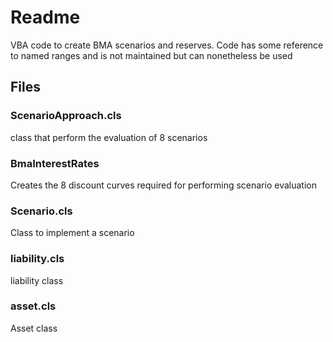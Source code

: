 # Readme
VBA code to create BMA scenarios and reserves.
Code has some reference to named ranges and is not maintained but can nonetheless be used

## Files
### ScenarioApproach.cls
class that perform the evaluation of 8 scenarios

### BmaInterestRates

Creates the 8 discount curves required for performing scenario evaluation
### Scenario.cls
Class to implement a scenario

### liability.cls
liability class

### asset.cls
Asset class
